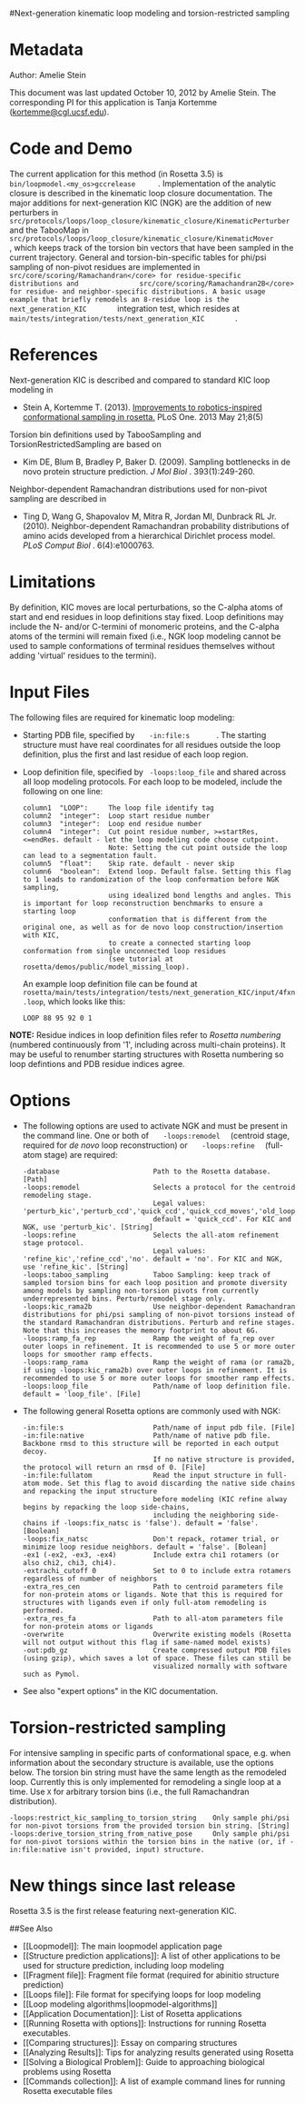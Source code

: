 #Next-generation kinematic loop modeling and torsion-restricted sampling

Metadata
========

Author: Amelie Stein

This document was last updated October 10, 2012 by Amelie Stein. The corresponding PI for this application is Tanja Kortemme (kortemme@cgl.ucsf.edu).

Code and Demo
=============

The current application for this method (in Rosetta 3.5) is `       bin/loopmodel.<my_os>gccrelease      ` . Implementation of the analytic closure is described in the kinematic loop closure documentation. The major additions for next-generation KIC (NGK) are the addition of new perturbers in `       src/protocols/loops/loop_closure/kinematic_closure/KinematicPerturber      ` and the TabooMap in `       src/protocols/loops/loop_closure/kinematic_closure/KinematicMover      ` , which keeps track of the torsion bin vectors that have been sampled in the current trajectory. General and torsion-bin-specific tables for phi/psi sampling of non-pivot residues are implemented in `       src/core/scoring/Ramachandran</core> for residue-specific distributions and               src/core/scoring/Ramachandran2B</core> for residue- and neighbor-specific distributions. A basic usage example that briefly remodels an 8-residue loop is the                 next_generation_KIC        ` integration test, which resides at `         main/tests/integration/tests/next_generation_KIC        ` .


References
==========

Next-generation KIC is described and compared to standard KIC loop modeling in 

-   Stein A, Kortemme T. (2013). [Improvements to robotics-inspired conformational sampling in rosetta.](http://journals.plos.org/plosone/article?id=10.1371/journal.pone.0063090) PLoS One. 2013 May 21;8(5)

Torsion bin definitions used by TabooSampling and TorsionRestrictedSampling are based on

-   Kim DE, Blum B, Bradley P, Baker D. (2009). Sampling bottlenecks in de novo protein structure prediction. *J Mol Biol* . 393(1):249-260.

Neighbor-dependent Ramachandran distributions used for non-pivot sampling are described in

-   Ting D, Wang G, Shapovalov M, Mitra R, Jordan MI, Dunbrack RL Jr. (2010). Neighbor-dependent Ramachandran probability distributions of amino acids developed from a hierarchical Dirichlet process model. *PLoS Comput Biol* . 6(4):e1000763.

Limitations
===========

By definition, KIC moves are local perturbations, so the C-alpha atoms of start and end residues in loop definitions stay fixed. Loop definitions may include the N- and/or C-termini of monomeric proteins, and the C-alpha atoms of the termini will remain fixed (i.e., NGK loop modeling cannot be used to sample conformations of terminal residues themselves without adding 'virtual' residues to the termini).

Input Files
===========

The following files are required for kinematic loop modeling:

-   Starting PDB file, specified by `    -in:file:s       ` . The starting structure must have real coordinates for all residues outside the loop definition, plus the first and last residue of each loop region.

-   Loop definition file, specified by ` -loops:loop_file` and shared across all loop modeling protocols. For each loop to be modeled, include the following on one line:

    ```
    column1  "LOOP":     The loop file identify tag
    column2  "integer":  Loop start residue number
    column3  "integer":  Loop end residue number
    column4  "integer":  Cut point residue number, >=startRes, <=endRes. default - let the loop modeling code choose cutpoint. 
                         Note: Setting the cut point outside the loop can lead to a segmentation fault. 
    column5  "float":    Skip rate. default - never skip
    column6  "boolean":  Extend loop. Default false. Setting this flag to 1 leads to randomization of the loop conformation before NGK sampling, 
                         using idealized bond lengths and angles. This is important for loop reconstruction benchmarks to ensure a starting loop 
                         conformation that is different from the original one, as well as for de novo loop construction/insertion with KIC, 
                         to create a connected starting loop conformation from single unconnected loop residues 
                         (see tutorial at rosetta/demos/public/model_missing_loop). 
    ```

    An example loop definition file can be found at `    rosetta/main/tests/integration/tests/next_generation_KIC/input/4fxn.loop`, which looks like this:

    ```
    LOOP 88 95 92 0 1
    ```

**NOTE:** Residue indices in loop definition files refer to *Rosetta numbering* (numbered continuously from '1', including across multi-chain proteins). It may be useful to renumber starting structures with Rosetta numbering so loop defintions and PDB residue indices agree.

Options
=======

-   The following options are used to activate NGK and must be present in the command line. One or both of `    -loops:remodel   ` (centroid stage, required for *de novo* loop reconstruction) or `    -loops:refine   ` (full-atom stage) are required:

    ```
    -database                       Path to the Rosetta database. [Path]
    -loops:remodel                  Selects a protocol for the centroid remodeling stage.
                                    Legal values: 'perturb_kic','perturb_ccd','quick_ccd','quick_ccd_moves','old_loop_relax','no'.
                                    default = 'quick_ccd'. For KIC and NGK, use 'perturb_kic'. [String]
    -loops:refine                   Selects the all-atom refinement stage protocol.
                                    Legal values: 'refine_kic','refine_ccd','no'. default = 'no'. For KIC and NGK, use 'refine_kic'. [String]
    -loops:taboo_sampling           Taboo Sampling: keep track of sampled torsion bins for each loop position and promote diversity among models by sampling non-torsion pivots from currently underrepresented bins. Perturb/remodel stage only.
    -loops:kic_rama2b               Use neighbor-dependent Ramachandran distributions for phi/psi sampling of non-pivot torsions instead of the standard Ramachandran distributions. Perturb and refine stages. Note that this increases the memory footprint to about 6G.
    -loops:ramp_fa_rep              Ramp the weight of fa_rep over outer loops in refinement. It is recommended to use 5 or more outer loops for smoother ramp effects. 
    -loops:ramp_rama                Ramp the weight of rama (or rama2b, if using -loops:kic_rama2b) over outer loops in refinement. It is recommended to use 5 or more outer loops for smoother ramp effects. 
    -loops:loop_file                Path/name of loop definition file. default = 'loop_file'. [File]
    ```

-   The following general Rosetta options are commonly used with NGK:

    ```
    -in:file:s                      Path/name of input pdb file. [File]
    -in:file:native                 Path/name of native pdb file. Backbone rmsd to this structure will be reported in each output decoy.
                                    If no native structure is provided, the protocol will return an rmsd of 0. [File]
    -in:file:fullatom               Read the input structure in full-atom mode. Set this flag to avoid discarding the native side chains and repacking the input structure
                                    before modeling (KIC refine alway begins by repacking the loop side-chains,
                                    including the neighboring side-chains if -loops:fix_natsc is 'false'). default = 'false'. [Boolean]
    -loops:fix_natsc                Don't repack, rotamer trial, or minimize loop residue neighbors. default = 'false'. [Bolean]
    -ex1 (-ex2, -ex3, -ex4)         Include extra chi1 rotamers (or also chi2, chi3, chi4).
    -extrachi_cutoff 0              Set to 0 to include extra rotamers regardless of number of neighbors
    -extra_res_cen                  Path to centroid parameters file for non-protein atoms or ligands. Note that this is required for structures with ligands even if only full-atom remodeling is performed.
    -extra_res_fa                   Path to all-atom parameters file for non-protein atoms or ligands
    -overwrite                      Overwrite existing models (Rosetta will not output without this flag if same-named model exists)
    -out:pdb_gz                     Create compressed output PDB files (using gzip), which saves a lot of space. These files can still be 
                                    visualized normally with software such as Pymol. 
    ```

-   See also "expert options" in the KIC documentation.

Torsion-restricted sampling
===========================

For intensive sampling in specific parts of conformational space, e.g. when information about the secondary structure is available, use the options below. The torsion bin string must have the same length as the remodeled loop. Currently this is only implemented for remodeling a single loop at a time. Use `X` for arbitrary torsion bins (i.e., the full Ramachandran distribution).

```
-loops:restrict_kic_sampling_to_torsion_string    Only sample phi/psi for non-pivot torsions from the provided torsion bin string. [String]
-loops:derive_torsion_string_from_native_pose     Only sample phi/psi for non-pivot torsions within the torsion bins in the native (or, if -in:file:native isn't provided, input) structure.
```

New things since last release
=============================

Rosetta 3.5 is the first release featuring next-generation KIC.

##See Also

* [[Loopmodel]]: The main loopmodel application page
* [[Structure prediction applications]]: A list of other applications to be used for structure prediction, including loop modeling
* [[Fragment file]]: Fragment file format (required for abinitio structure prediction)
* [[Loops file]]: File format for specifying loops for loop modeling
* [[Loop modeling algorithms|loopmodel-algorithms]]
* [[Application Documentation]]: List of Rosetta applications
* [[Running Rosetta with options]]: Instructions for running Rosetta executables.
* [[Comparing structures]]: Essay on comparing structures
* [[Analyzing Results]]: Tips for analyzing results generated using Rosetta
* [[Solving a Biological Problem]]: Guide to approaching biological problems using Rosetta
* [[Commands collection]]: A list of example command lines for running Rosetta executable files